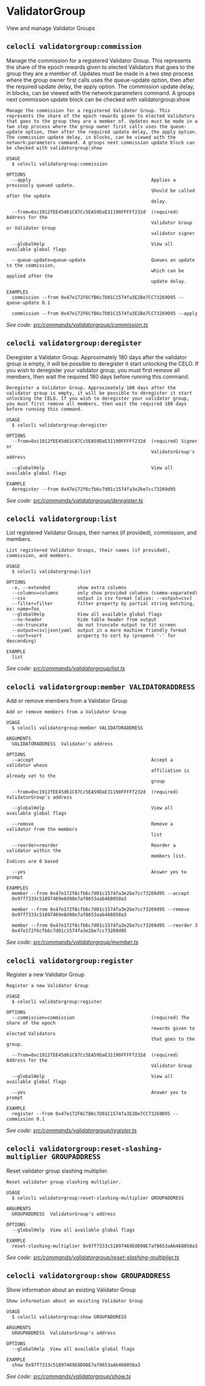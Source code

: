 # ValidatorGroup

View and manage Validator Groups

## `celocli validatorgroup:commission`

Manage the commission for a registered Validator Group. This represents the share of the epoch rewards given to elected Validators that goes to the group they are a member of. Updates must be made in a two step process where the group owner first calls uses the queue-update option, then after the required update delay, the apply option. The commission update delay, in blocks, can be viewed with the network:parameters command. A groups next commission update block can be checked with validatorgroup:show

```text
Manage the commission for a registered Validator Group. This represents the share of the epoch rewards given to elected Validators that goes to the group they are a member of. Updates must be made in a two step process where the group owner first calls uses the queue-update option, then after the required update delay, the apply option. The commission update delay, in blocks, can be viewed with the network:parameters command. A groups next commission update block can be checked with validatorgroup:show

USAGE
  $ celocli validatorgroup:commission

OPTIONS
  --apply                                            Applies a previously queued update.
                                                     Should be called after the update
                                                     delay.

  --from=0xc1912fEE45d61C87Cc5EA59DaE31190FFFFf232d  (required) Address for the
                                                     Validator Group or Validator Group
                                                     validator signer

  --globalHelp                                       View all available global flags

  --queue-update=queue-update                        Queues an update to the commission,
                                                     which can be applied after the
                                                     update delay.

EXAMPLES
  commission --from 0x47e172F6CfB6c7D01C1574fa3E2Be7CC73269D95 --queue-update 0.1

  commission --from 0x47e172F6CfB6c7D01C1574fa3E2Be7CC73269D95 --apply
```

_See code:_ [_src/commands/validatorgroup/commission.ts_](https://github.com/celo-org/celo-monorepo/tree/master/packages/cli/src/commands/validatorgroup/commission.ts)

## `celocli validatorgroup:deregister`

Deregister a Validator Group. Approximately 180 days after the validator group is empty, it will be possible to deregister it start unlocking the CELO. If you wish to deregister your validator group, you must first remove all members, then wait the required 180 days before running this command.

```text
Deregister a Validator Group. Approximately 180 days after the validator group is empty, it will be possible to deregister it start unlocking the CELO. If you wish to deregister your validator group, you must first remove all members, then wait the required 180 days before running this command.

USAGE
  $ celocli validatorgroup:deregister

OPTIONS
  --from=0xc1912fEE45d61C87Cc5EA59DaE31190FFFFf232d  (required) Signer or
                                                     ValidatorGroup's address

  --globalHelp                                       View all available global flags

EXAMPLE
  deregister --from 0x47e172f6cfb6c7d01c1574fa3e2be7cc73269d95
```

_See code:_ [_src/commands/validatorgroup/deregister.ts_](https://github.com/celo-org/celo-monorepo/tree/master/packages/cli/src/commands/validatorgroup/deregister.ts)

## `celocli validatorgroup:list`

List registered Validator Groups, their names \(if provided\), commission, and members.

```text
List registered Validator Groups, their names (if provided), commission, and members.

USAGE
  $ celocli validatorgroup:list

OPTIONS
  -x, --extended          show extra columns
  --columns=columns       only show provided columns (comma-separated)
  --csv                   output is csv format [alias: --output=csv]
  --filter=filter         filter property by partial string matching, ex: name=foo
  --globalHelp            View all available global flags
  --no-header             hide table header from output
  --no-truncate           do not truncate output to fit screen
  --output=csv|json|yaml  output in a more machine friendly format
  --sort=sort             property to sort by (prepend '-' for descending)

EXAMPLE
  list
```

_See code:_ [_src/commands/validatorgroup/list.ts_](https://github.com/celo-org/celo-monorepo/tree/master/packages/cli/src/commands/validatorgroup/list.ts)

## `celocli validatorgroup:member VALIDATORADDRESS`

Add or remove members from a Validator Group

```text
Add or remove members from a Validator Group

USAGE
  $ celocli validatorgroup:member VALIDATORADDRESS

ARGUMENTS
  VALIDATORADDRESS  Validator's address

OPTIONS
  --accept                                           Accept a validator whose
                                                     affiliation is already set to the
                                                     group

  --from=0xc1912fEE45d61C87Cc5EA59DaE31190FFFFf232d  (required) ValidatorGroup's address

  --globalHelp                                       View all available global flags

  --remove                                           Remove a validator from the members
                                                     list

  --reorder=reorder                                  Reorder a validator within the
                                                     members list. Indices are 0 based

  --yes                                              Answer yes to prompt

EXAMPLES
  member --from 0x47e172f6cfb6c7d01c1574fa3e2be7cc73269d95 --accept
  0x97f7333c51897469e8d98e7af8653aab468050a3

  member --from 0x47e172f6cfb6c7d01c1574fa3e2be7cc73269d95 --remove
  0x97f7333c51897469e8d98e7af8653aab468050a3

  member --from 0x47e172f6cfb6c7d01c1574fa3e2be7cc73269d95 --reorder 3
  0x47e172f6cfb6c7d01c1574fa3e2be7cc73269d95
```

_See code:_ [_src/commands/validatorgroup/member.ts_](https://github.com/celo-org/celo-monorepo/tree/master/packages/cli/src/commands/validatorgroup/member.ts)

## `celocli validatorgroup:register`

Register a new Validator Group

```text
Register a new Validator Group

USAGE
  $ celocli validatorgroup:register

OPTIONS
  --commission=commission                            (required) The share of the epoch
                                                     rewards given to elected Validators
                                                     that goes to the group.

  --from=0xc1912fEE45d61C87Cc5EA59DaE31190FFFFf232d  (required) Address for the
                                                     Validator Group

  --globalHelp                                       View all available global flags

  --yes                                              Answer yes to prompt

EXAMPLE
  register --from 0x47e172F6CfB6c7D01C1574fa3E2Be7CC73269D95 --commission 0.1
```

_See code:_ [_src/commands/validatorgroup/register.ts_](https://github.com/celo-org/celo-monorepo/tree/master/packages/cli/src/commands/validatorgroup/register.ts)

## `celocli validatorgroup:reset-slashing-multiplier GROUPADDRESS`

Reset validator group slashing multiplier.

```text
Reset validator group slashing multiplier.

USAGE
  $ celocli validatorgroup:reset-slashing-multiplier GROUPADDRESS

ARGUMENTS
  GROUPADDRESS  ValidatorGroup's address

OPTIONS
  --globalHelp  View all available global flags

EXAMPLE
  reset-slashing-multiplier 0x97f7333c51897469E8D98E7af8653aAb468050a3
```

_See code:_ [_src/commands/validatorgroup/reset-slashing-multiplier.ts_](https://github.com/celo-org/celo-monorepo/tree/master/packages/cli/src/commands/validatorgroup/reset-slashing-multiplier.ts)

## `celocli validatorgroup:show GROUPADDRESS`

Show information about an existing Validator Group

```text
Show information about an existing Validator Group

USAGE
  $ celocli validatorgroup:show GROUPADDRESS

ARGUMENTS
  GROUPADDRESS  ValidatorGroup's address

OPTIONS
  --globalHelp  View all available global flags

EXAMPLE
  show 0x97f7333c51897469E8D98E7af8653aAb468050a3
```

_See code:_ [_src/commands/validatorgroup/show.ts_](https://github.com/celo-org/celo-monorepo/tree/master/packages/cli/src/commands/validatorgroup/show.ts)

